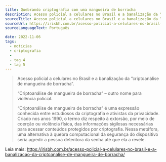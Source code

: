 ```yaml
---
title: Quebrando criptografia com uma mangueira de borracha
description: Acesso policial a celulares no Brasil e a banalização da “criptoanálise de mangueira de borracha”
sourceTitle: Acesso policial a celulares no Brasil e a banalização da “criptoanálise de mangueira de borracha”
sourceUrl: https://irisbh.com.br/acesso-policial-a-celulares-no-brasil-e-a-banalizacao-da-criptoanalise-de-mangueira-de-borracha/
sourceLanguageText: Português

date: 2022-11-06
tags:
  - notícias
  - criptografia
  -
  - tag 4
  - tag 5
---
```


> Acesso policial a celulares no Brasil e a banalização da “criptoanálise de mangueira de borracha”.
>
> “Criptoanálise de mangueira de borracha” – outro nome para violência policial.
>
> “Criptoanálise de mangueira de borracha” é uma expressão conhecida entre estudiosos da criptografia e ativistas da privacidade. Criado nos anos 1990, o termo diz respeito à extorsão, por meio de coerção ou violência física, das informações sigilosas necessárias para acessar conteúdos protegidos por criptografia. Nessa metáfora, uma alternativa à quebra computacional da segurança do dispositivo seria agredir a pessoa detentora da senha até que ela a revele.

Leia mais: [https://irisbh.com.br/acesso-policial-a-celulares-no-brasil-e-a-banalizacao-da-criptoanalise-de-mangueira-de-borracha/
](https://irisbh.com.br/acesso-policial-a-celulares-no-brasil-e-a-banalizacao-da-criptoanalise-de-mangueira-de-borracha/)












